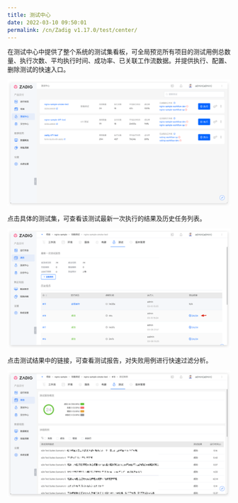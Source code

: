 ```yaml
---
title: 测试中心
date: 2022-03-10 09:50:01
permalink: /cn/Zadig v1.17.0/test/center/
---
```


在测试中心中提供了整个系统的测试集看板，可全局预览所有项目的测试用例总数量、执行次数、平均执行时间、成功率、已关联工作流数据。并提供执行、配置、删除测试的快速入口。

![测试列表](./_images/test_list.png)

点击具体的测试集，可查看该测试最新一次执行的结果及历史任务列表。

![测试任务列表](./_images/test_task_list.png)

点击测试结果中的链接，可查看测试报告，对失败用例进行快速过滤分析。

![测试任务列表](./_images/test_report.png)
